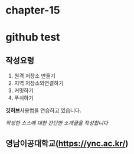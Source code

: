 # chapter-15

# github test
## 작성요령
  1. 원격 저장소 만들기
  2. 지역 저장소와연결하기
  3. 커밋하기
  4. 푸쉬하기

**깃허브**사용법을 연습하고 있습니다.

*작성한 소스에 대한 간단한 소개글을 작성합니다*

영남이공대학교(https://ync.ac.kr/)
--------

